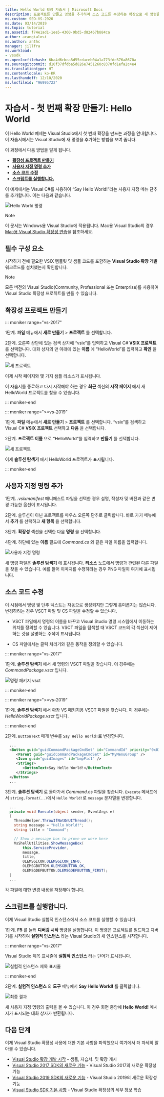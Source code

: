 ```yaml
---
title: Hello World 확장 자습서 | Microsoft Docs
description: 프로젝트를 만들고 명령을 추가하며 소스 코드를 수정하는 확장으로 새 명령을 Visual Studio에 추가하는 방법에 대해 알아봅니다.
ms.custom: SEO-VS-2020
ms.date: 03/14/2019
ms.topic: tutorial
ms.assetid: f74e1ad1-1ee5-4360-9bd5-d82467b884ca
author: acangialosi
ms.author: anthc
manager: jillfra
ms.workload:
- vssdk
ms.openlocfilehash: 6ba4d6cbca8d55cdaceb04a1a773fde376a8670a
ms.sourcegitcommit: d10f37dfdba5d826e7451260c8370fd1efa2c4e4
ms.translationtype: HT
ms.contentlocale: ko-KR
ms.lasthandoff: 12/10/2020
ms.locfileid: "96995722"
---
```

# <a name="tutorial---create-your-first-extension-hello-world"></a>자습서 - 첫 번째 확장 만들기: Hello World

이 Hello World 예제는 Visual Studio에서 첫 번째 확장을 만드는 과정을 안내합니다. 이 자습서에서는 Visual Studio에 새 명령을 추가하는 방법을 보여 줍니다.

이 과정에서 다음 방법을 알게 됩니다.

* **[확장성 프로젝트 만들기](#create-an-extensibility-project)**
* **[사용자 지정 명령 추가](#add-a-custom-command)**
* **[소스 코드 수정](#modify-the-source-code)**
* **[스크립트를 실행합니다.](#run-it)**

이 예제에서는 Visual C#를 사용하여 “Say Hello World!”라는 사용자 지정 메뉴 단추를 추가합니다. 이는 다음과 같습니다.

![Hello World 명령](media/hello-world-say-hello-world.png)

> [!NOTE]
> 이 문서는 Windows용 Visual Studio에 적용됩니다. Mac용 Visual Studio의 경우 [Mac용 Visual Studio 확장성 연습](/visualstudio/mac/extending-visual-studio-mac-walkthrough)을 참조하세요.

## <a name="prerequisites"></a>필수 구성 요소

시작하기 전에 필요한 VSIX 템플릿 및 샘플 코드를 포함하는 **Visual Studio 확장 개발** 워크로드를 설치했는지 확인합니다.

> [!NOTE]
> 모든 버전의 Visual Studio(Community, Professional 또는 Enterprise)를 사용하여 Visual Studio 확장성 프로젝트를 만들 수 있습니다.

## <a name="create-an-extensibility-project"></a>확장성 프로젝트 만들기

::: moniker range="vs-2017"

1단계. **파일** 메뉴에서 **새로 만들기** > **프로젝트** 를 선택합니다.

2단계. 오른쪽 상단에 있는 검색 상자에 “vsix”를 입력하고 Visual C# **VSIX 프로젝트** 를 선택합니다. 대화 상자의 맨 아래에 있는 **이름** 에 “HelloWorld”를 입력하고 **확인** 을 선택합니다.

![새 프로젝트](media/hello-world-new-project.png)

이제 시작 페이지와 몇 가지 샘플 리소스가 표시됩니다.

이 자습서를 종료하고 다시 시작해야 하는 경우 **최근** 섹션의 **시작 페이지** 에서 새 HelloWorld 프로젝트를 찾을 수 있습니다.

::: moniker-end

::: moniker range=">=vs-2019"

1단계. **파일** 메뉴에서 **새로 만들기** > **프로젝트** 를 선택합니다. “vsix”를 검색하고 Visual C# **VSIX 프로젝트** 선택하고 **다음** 을 선택합니다.

2단계. **프로젝트 이름** 으로 “HelloWorld”를 입력하고 **만들기** 를 선택합니다.

![새 프로젝트](media/hello-world-new-project-2019.png)

이제 **솔루션 탐색기** 에서 HelloWorld 프로젝트가 표시됩니다.

::: moniker-end

## <a name="add-a-custom-command"></a>사용자 지정 명령 추가

1단계. *.vsixmanifest* 매니페스트 파일을 선택한 경우 설명, 작성자 및 버전과 같은 변경 가능한 옵션이 표시됩니다.

2단계. 솔루션이 아닌 프로젝트를 마우스 오른쪽 단추로 클릭합니다. 바로 가기 메뉴에서 **추가** 를 선택하고 **새 항목** 을 선택합니다.

3단계. **확장성** 섹션을 선택한 다음 **명령** 을 선택합니다.

4단계. 하단에 있는 **이름** 필드에 *Command.cs* 와 같은 파일 이름을 입력합니다.

![사용자 지정 명령](media/hello-world-vsix-command.png)

새 명령 파일은 **솔루션 탐색기** 에 표시됩니다. **리소스** 노드에서 명령과 관련된 다른 파일을 찾을 수 있습니다. 예를 들어 이미지를 수정하려는 경우 PNG 파일이 여기에 표시됩니다.

## <a name="modify-the-source-code"></a>소스 코드 수정

이 시점에서 명령 및 단추 텍스트는 자동으로 생성되지만 그렇게 흥미롭지는 않습니다. 변경하려는 경우 VSCT 파일 및 CS 파일을 수정할 수 있습니다.

* VSCT 파일에서 명령의 이름을 바꾸고 Visual Studio 명령 시스템에서 이동하는 위치를 정의할 수 있습니다. VSCT 파일을 탐색할 때 VSCT 코드의 각 섹션이 제어하는 것을 설명하는 주석이 표시됩니다.

* CS 파일에서는 클릭 처리기와 같은 동작을 정의할 수 있습니다.

::: moniker range="vs-2017"

1단계. **솔루션 탐색기** 에서 새 명령의 VSCT 파일을 찾습니다. 이 경우에는 *CommandPackage.vsct* 입니다.

![명령 패키지 vsct](media/hello-world-command-package-vsct.png)

::: moniker-end

::: moniker range=">=vs-2019"

1단계. **솔루션 탐색기** 에서 확장 VS 패키지용 VSCT 파일을 찾습니다. 이 경우에는 *HelloWorldPackage.vsct* 입니다.

::: moniker-end

2단계. `ButtonText` 매개 변수를 `Say Hello World!`로 변경합니다.

```xml
  ...
  <Button guid="guidCommandPackageCmdSet" id="CommandId" priority="0x0100" type="Button">
     <Parent guid="guidCommandPackageCmdSet" id="MyMenuGroup" />
     <Icon guid="guidImages" id="bmpPic1" />
     <Strings>
        <ButtonText>Say Hello World!</ButtonText>
     </Strings>
  </Button>
  ...
```

3단계. **솔루션 탐색기** 로 돌아가서 *Command.cs* 파일을 찾습니다. `Execute` 메서드에서 `string.Format(..)`에서 `Hello World!`로 `message` 문자열을 변경합니다.

```csharp
  ...
  private void Execute(object sender, EventArgs e)
  {
    ThreadHelper.ThrowIfNotOnUIThread();
    string message = "Hello World!";
    string title = "Command";

    // Show a message box to prove we were here
    VsShellUtilities.ShowMessageBox(
        this.ServiceProvider,
        message,
        title,
        OLEMSGICON.OLEMSGICON_INFO,
        OLEMSGBUTTON.OLEMSGBUTTON_OK,
        OLEMSGDEFBUTTON.OLEMSGDEFBUTTON_FIRST);
  }
  ...
```

각 파일에 대한 변경 내용을 저장해야 합니다.

## <a name="run-it"></a>스크립트를 실행합니다.

이제 Visual Studio 실험적 인스턴스에서 소스 코드를 실행할 수 있습니다.

1단계. **F5** 를 눌러 **디버깅 시작** 명령을 실행합니다. 이 명령은 프로젝트를 빌드하고 디버거를 시작하여 **실험적 인스턴스** 라는 Visual Studio의 새 인스턴스를 시작합니다.

::: moniker range="vs-2017"

Visual Studio 제목 표시줄에 **실험적 인스턴스** 라는 단어가 표시됩니다.

![실험적 인스턴스 제목 표시줄](media/hello-world-exp-instance.png)

::: moniker-end

2단계. **실험적 인스턴스** 의 **도구** 메뉴에서 **Say Hello World!** 를 클릭합니다.

![최종 결과](media/hello-world-final-result.png)

새 사용자 지정 명령의 출력을 볼 수 있습니다. 이 경우 화면 중앙에 **Hello World!** 메시지가 표시되는 대화 상자가 반환됩니다.

## <a name="next-steps"></a>다음 단계

이제 Visual Studio 확장성 사용에 대한 기본 사항을 파악했으니 여기에서 더 자세히 알아볼 수 있습니다.

* [Visual Studio 확장 개발 시작](starting-to-develop-visual-studio-extensions.md) - 샘플, 자습서. 및 확장 게시
* [Visual Studio 2017 SDK의 새로운 기능](what-s-new-in-the-visual-studio-2017-sdk.md) - Visual Studio 2017의 새로운 확장성 기능
* [Visual Studio 2019 SDK의 새로운 기능](whats-new-visual-studio-2019-sdk.md) - Visual Studio 2019의 새로운 확장성 기능
* [Visual Studio SDK 기본 사항](internals/inside-the-visual-studio-sdk.md) - Visual Studio 확장성의 세부 정보 학습

